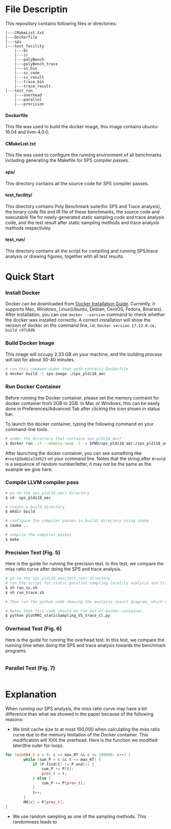
# File Descriptin
This repository contains following files or directories:
```
|---CMakeList.txt
|---Dockerfile
|---sps
|---test_facility
    |---bc
    |---ir
    |---polyBench
    |---polyBench_trace
    |---ss_bin
    |---ss_code
    |---ss_result
    |---trace_bin
    |---trace_result
|---test_run
    |---overhead
    |---parallel
    |---precision
```
#### Dockerfile
This file was used to build the docker image, this image contains ubuntu-16.04 and llvm-4.0.0.
#### CMakeList.txt
This file was used to configure the running environment of all benchmarks including generating the Makefile for SPS compiler passes.
#### sps/
This directory contains all the source code for SPS compiler passes.
#### test_facility/
This directory contains Poly Benchmark suite(for SPS and Trace analysis), the binary code file and IR file of these benchmarks, the source code and executable file for newly-generated static sampling code and trace analysis code,  and the test result after static sampling methods and trace analysis methods respectivley. 
#### test_run/
This directory contains all the script for compiling and running SPS/trace analysis or drawing figures, together wtih all test results.

# Quick Start

### Install Docker
Docker can be downloaded from [Docker Installation Guide](https://docs.docker.com/docker-for-mac/install/). Currently, it supports Mac, Windows, Linux(Ubuntu, Debian, CentOS, Fedora, Binaries). After installation, you can use `docker --version` command to check whether the docker was installed correctly. A correct installation will show the version of docker on the command line, i.e. `Docker version 17.12.0-ce, build c97c6d6`
 
### Build Docker Image
This image will occupy 2.33 GB on your machine, and the building process will last for about 30-40 minutes.
```bash
# run this command under that path contains Dockerfile
$ docker build -t sps-image ./sps_pldi18_aec
```

### Run Docker Container
Before running the Docker container, please set the memory contraint for docker container from 2GB to 3GB. In Mac or Windows, this can be easily done in Preferences/Advanced Tab after clicking the icon shown in status bar.

To launch the docker container, typing the following command on your command-line tools. 
```bash
# under the directory that contains sps_pldi18_aec/
$ docker run -it --memory-swap -1 -v $PWD/sps_pldi18_aec:/sps_pldi18_aec --name sps sps-image /bin/bash
```
After launching the docker container, you can see something like `#root@2bd62a73d523` on your command line. Notes that the string after `#root@` is a sequence of random number/letter, it may not be the same as the example we give here. 

### Compile LLVM compiler pass
```bash
# go to the sps_pldi18_aec/ directory
$ cd  sps_pldi18_aec

# create a build directory
$ mkdir build

# configure the compiler passes in build/ directory using cmake
$ cmake ..

# compile the compiler passes
$ make
```

### Precision Test (Fig. 5)
Here is the guide for running the precision test. In this test, we compare the miss ratio curve after doing the SPS and trace analysis.
```bash
# go to the sps_pldi18_aec/test_run/ directory 
# run the script for static parallel sampling locality analysis and trace analysis. Notes that the running time for this two script will last around XXX minutes.
$ sh run_ss.sh
$ sh run_trace.sh

# Then run the python code showing the analysis result diagram, which comparing the miss ratio curve between our SPS method and Trace Analysis

# Notes that this code should be run out of Docker container.
$ python plotMRC_staticSampling_VS_trace_cl.py
```

### Overhead Test (Fig. 6)
Here is the guide for running the overhead test. In this test, we compare the running time when doing the SPS and trace analysis towards the benchmark programs.
```bash
```

### Parallel Test (Fig. 7)

```bash
```

# Explanation
When running our SPS analysis, the miss ratio curve may have a bit difference than what we showed in the paper because of the following reasons:
- We limit cache size to at most 100,000 when calculating the miss ratio curve due to the memory limitation of the Docker container. This modification will XXX the overhead. Here is the function we modified later(the outer for-loop).
```C++
for (uint64_t c = 0; c <= max_RT && c <= 100000; c++) {
        while (sum_P < c && t <= max_RT) {
            if (P.find(t) != P.end()) {
                sum_P += P[t];
                prev_t = t;
            } else {
                sum_P += P[prev_t];
            }
            t++;
        }
        MR[c] = P[prev_t];
}
```
- We use random sampling as one of the sampling methods. This randomness leads to 


